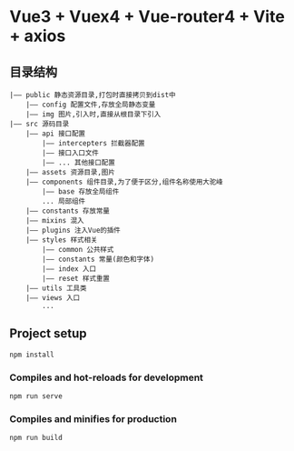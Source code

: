 <!--
 * @Author: zyxm5
 * @Date: 2021-03-01 14:34:58
 * @LastEditors: zyxm5
 * @LastEditTime: 2021-03-01 17:13:17
 * @Description: 
-->
# Vue3 + Vuex4 + Vue-router4 + Vite + axios

## 目录结构

```
|—— public 静态资源目录,打包时直接拷贝到dist中
    |—— config 配置文件,存放全局静态变量
    |—— img 图片,引入时,直接从根目录下引入
|—— src 源码目录
    |—— api 接口配置
        |—— intercepters 拦截器配置
        |—— 接口入口文件
        |—— ... 其他接口配置
    |—— assets 资源目录,图片
    |—— components 组件目录,为了便于区分,组件名称使用大驼峰
        |—— base 存放全局组件
        ... 局部组件
    |—— constants 存放常量
    |—— mixins 混入
    |—— plugins 注入Vue的插件
    |—— styles 样式相关
        |—— common 公共样式
        |—— constants 常量(颜色和字体)
        |—— index 入口
        |—— reset 样式重置
    |—— utils 工具类
    |—— views 入口
        ...
```

## Project setup
```
npm install
```


### Compiles and hot-reloads for development
```
npm run serve
```

### Compiles and minifies for production
```
npm run build
```